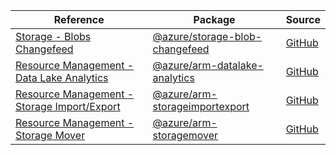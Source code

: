 | Reference | Package | Source |
|---|---|---|
|[Storage - Blobs Changefeed](storage-blob-changefeed-readme.md)|[@azure/storage-blob-changefeed](https://www.npmjs.com/package/@azure/storage-blob-changefeed)|[GitHub](https://github.com/Azure/azure-sdk-for-js/blob/main/sdk/storage/storage-blob-changefeed)|
|[Resource Management - Data Lake Analytics](arm-datalake-analytics-readme.md)|[@azure/arm-datalake-analytics](https://www.npmjs.com/package/@azure/arm-datalake-analytics)|[GitHub](https://github.com/Azure/azure-sdk-for-js/blob/main/)|
|[Resource Management - Storage Import/Export](arm-storageimportexport-readme.md)|[@azure/arm-storageimportexport](https://www.npmjs.com/package/@azure/arm-storageimportexport)|[GitHub](https://github.com/Azure/azure-sdk-for-js/blob/main/sdk/storageimportexport/arm-storageimportexport)|
|[Resource Management - Storage Mover](arm-storagemover-readme.md)|[@azure/arm-storagemover](https://www.npmjs.com/package/@azure/arm-storagemover)|[GitHub](https://github.com/Azure/azure-sdk-for-js/blob/main/sdk/storagemover/arm-storagemover)|
